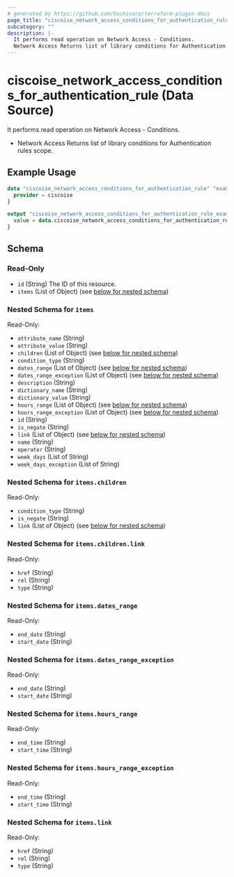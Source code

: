 ```yaml
---
# generated by https://github.com/hashicorp/terraform-plugin-docs
page_title: "ciscoise_network_access_conditions_for_authentication_rule Data Source - terraform-provider-ciscoise"
subcategory: ""
description: |-
  It performs read operation on Network Access - Conditions.
  Network Access Returns list of library conditions for Authentication rules scope.
---
```


# ciscoise_network_access_conditions_for_authentication_rule (Data Source)

It performs read operation on Network Access - Conditions.

- Network Access Returns list of library conditions for Authentication rules scope.

## Example Usage

```terraform
data "ciscoise_network_access_conditions_for_authentication_rule" "example" {
  provider = ciscoise
}

output "ciscoise_network_access_conditions_for_authentication_rule_example" {
  value = data.ciscoise_network_access_conditions_for_authentication_rule.example.items
}
```

<!-- schema generated by tfplugindocs -->
## Schema

### Read-Only

- `id` (String) The ID of this resource.
- `items` (List of Object) (see [below for nested schema](#nestedatt--items))

<a id="nestedatt--items"></a>
### Nested Schema for `items`

Read-Only:

- `attribute_name` (String)
- `attribute_value` (String)
- `children` (List of Object) (see [below for nested schema](#nestedobjatt--items--children))
- `condition_type` (String)
- `dates_range` (List of Object) (see [below for nested schema](#nestedobjatt--items--dates_range))
- `dates_range_exception` (List of Object) (see [below for nested schema](#nestedobjatt--items--dates_range_exception))
- `description` (String)
- `dictionary_name` (String)
- `dictionary_value` (String)
- `hours_range` (List of Object) (see [below for nested schema](#nestedobjatt--items--hours_range))
- `hours_range_exception` (List of Object) (see [below for nested schema](#nestedobjatt--items--hours_range_exception))
- `id` (String)
- `is_negate` (String)
- `link` (List of Object) (see [below for nested schema](#nestedobjatt--items--link))
- `name` (String)
- `operator` (String)
- `week_days` (List of String)
- `week_days_exception` (List of String)

<a id="nestedobjatt--items--children"></a>
### Nested Schema for `items.children`

Read-Only:

- `condition_type` (String)
- `is_negate` (String)
- `link` (List of Object) (see [below for nested schema](#nestedobjatt--items--children--link))

<a id="nestedobjatt--items--children--link"></a>
### Nested Schema for `items.children.link`

Read-Only:

- `href` (String)
- `rel` (String)
- `type` (String)



<a id="nestedobjatt--items--dates_range"></a>
### Nested Schema for `items.dates_range`

Read-Only:

- `end_date` (String)
- `start_date` (String)


<a id="nestedobjatt--items--dates_range_exception"></a>
### Nested Schema for `items.dates_range_exception`

Read-Only:

- `end_date` (String)
- `start_date` (String)


<a id="nestedobjatt--items--hours_range"></a>
### Nested Schema for `items.hours_range`

Read-Only:

- `end_time` (String)
- `start_time` (String)


<a id="nestedobjatt--items--hours_range_exception"></a>
### Nested Schema for `items.hours_range_exception`

Read-Only:

- `end_time` (String)
- `start_time` (String)


<a id="nestedobjatt--items--link"></a>
### Nested Schema for `items.link`

Read-Only:

- `href` (String)
- `rel` (String)
- `type` (String)


